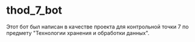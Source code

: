 # thod_7_bot
Этот бот был написан в качестве проекта для контрольной точки 7 по предмету "Технологии хранения и обработки данных".
